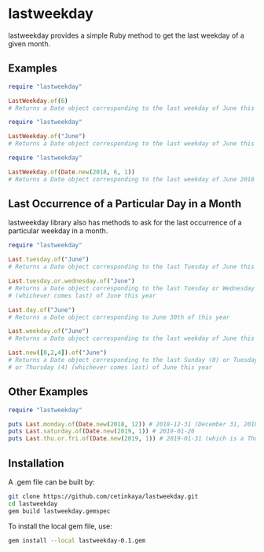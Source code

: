 # lastweekday
lastweekday provides a simple Ruby method to get the last weekday of a given month.

## Examples

```ruby
require "lastweekday"

LastWeekday.of(6)
# Returns a Date object corresponding to the last weekday of June this year
```

```ruby
require "lastweekday"

LastWeekday.of("June")
# Returns a Date object corresponding to the last weekday of June this year
```

```ruby
require "lastweekday"

LastWeekday.of(Date.new(2018, 6, 1))
# Returns a Date object corresponding to the last weekday of June 2018 (June 29, 2018)
```

## Last Occurrence of a Particular Day in a Month

lastweekday library also has methods to ask for the last occurrence of a particular weekday in a month.

```ruby
require "lastweekday"

Last.tuesday.of("June")
# Returns a Date object corresponding to the last Tuesday of June this year

Last.tuesday.or.wednesday.of("June")
# Returns a Date object corresponding to the last Tuesday or Wednesday
# (whichever comes last) of June this year

Last.day.of("June")
# Returns a Date object corresponding to June 30th of this year

Last.weekday.of("June")
# Returns a Date object corresponding to the last weekday of June this year

Last.new([0,2,4]).of("June")
# Returns a Date object corresponding to the last Sunday (0) or Tuesday (2)
# or Thursday (4) (whichever comes last) of June this year
```

## Other Examples

```ruby
require "lastweekday"

puts Last.monday.of(Date.new(2018, 12)) # 2018-12-31 (December 31, 2018 is a Monday)
puts Last.saturday.of(Date.new(2019, 1)) # 2019-01-26
puts Last.thu.or.fri.of(Date.new(2019, 1)) # 2019-01-31 (which is a Thursday)
```

## Installation

A .gem file can be built by:

```sh
git clone https://github.com/cetinkaya/lastweekday.git
cd lastweekday
gem build lastweekday.gemspec
```

To install the local gem file, use:

```sh
gem install --local lastweekday-0.1.gem
```
